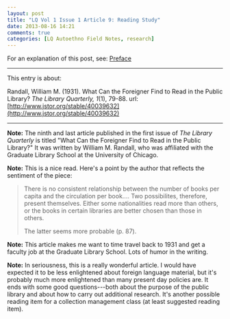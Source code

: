 ```yaml
---
layout: post
title: "LQ Vol 1 Issue 1 Article 9: Reading Study"
date: 2013-08-16 14:21
comments: true
categories: [LQ Autoethno Field Notes, research]
---
```


For an explanation of this post, see:
[Preface](/blog/2013/08/14/lq-autoethnography-research-journal-preface/)

---

This entry is about:

Randall, William M. (1931). What Can the Foreigner Find to Read in
the Public Library? *The Library Quarterly, 1*(1), 79-88.
url:[http://www.jstor.org/stable/40039632](http://www.jstor.org/stable/40039632)

---

**Note:** The ninth and last article published in the first issue
of *The Library Quarterly* is titled "What Can the Foreigner Find
to Read in the Public Library?" It was written by William M.
Randall, who was affiliated with the Graduate Library School at
the University of Chicago.

**Note:** This is a nice read. Here's a point by the author that
reflects the sentiment of the piece:

> There is no consistent relationship between the number of books
> per capita and the circulation per book.... Two possibilites,
> therefore, present themselves. Either some nationalities read
> more than others, or the books in certain libraries are better
> chosen than those in others.  
>
> The latter seems more probable (p. 87).

**Note:** This article makes me want to time travel back to 1931
and get a faculty job at the Graduate Library School. Lots of
humor in the writing.

**Note:** In seriousness, this is a really wonderful article. I
would have expected it to be less enlightened about foreign
language material, but it's probably much more enlightened than
many present day policies are. It ends with some good
questions---both about the purpose of the public library and about
how to carry out additional research. It's another possible
reading item for a collection management class (at least suggested
reading item).

